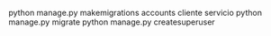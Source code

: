python manage.py makemigrations accounts cliente servicio
python manage.py migrate
python manage.py createsuperuser